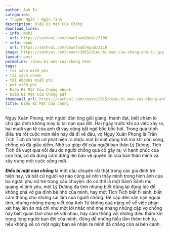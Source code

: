 ```yaml
---
author: Anh Tử
categories:
- Truyện Ngắn - Ngôn Tình
description: Điều Bí Mật Của Chồng
download_links:
- info: mobi
  url: https://sachvui.com/download/mobi/2109
- info: epub
  url: https://sachvui.com/download/epub/2110
image: https://sachvui.com/cover/2015/dieu-bi-mat-cua-chong-anh-tu.jpg
layout: post
permalink: /dieu-bi-mat-cua-chong.html
tags:
- tải sách miễn phí
- tải sách nhanh
- tải ebooks miễn phí
- pdf miễn phí
- Điều Bí Mật Của Chồng ebook
- Điều Bí Mật Của Chồng pdf
thumbnail_url: https://sachvui.com/cover/2015/dieu-bi-mat-cua-chong-anh-tu.jpg
title: Điều Bí Mật Của Chồng
---
```


 <div class="item-desc text-justify"> <p>Ngụy Xuân Phong, một người đàn ông giỏi giang, thành đạt, biết chăm lo cho gia đình không may bị tai nạn qua đời. Hai ngày trước khi sự việc xảy ra, hai mươi vạn tệ của anh đi vay cũng bất ngờ bốc bốc hơi. Trong quá trình điều tra rốt cuộc món tiền này đã đi về đâu, vợ Ngụy Xuân Phong là Trần Tích Tích đã tình cờ phát hiện ra được một bí mật động trời mà khi còn sống, chồng cô đã giấu diếm. Nhờ sự giúp đỡ của người bạn thân Lý Dương, Tích Tích đã vượt qua nỗi đau do người chồng quá cố gây ra; vì hạnh phúc của con trai, cô đã dũng cảm đứng lên bảo vệ quyền lợi của bản thân mình và xây dựng một cuộc sống mới.</p><p><strong><em>Điều bí mật của chồng</em></strong> là một câu chuyện rất thật trong các gia đình trẻ hiện nay, và bất cứ người vợ nào cũng sẽ nhìn thấy mình trong hình ảnh của ba người phụ nữ trẻ trong câu chuyện: đó có thể là một Sảnh Sảnh mù quáng vì tình yêu, một Lý Dương đa tình nhưng biết dừng lại đúng lúc để không phá vỡ gia đình bé nhỏ của mình, hay một Tích Tích biết hi sinh, biết cảm thông cho những sai lầm của người chồng. Đề cập đến vấn nạn ngoại tình, nhưng những trang viết của Anh Tử không quá nặng nề về việc phán xét hay lên án mà chỉ như một lời nhắc nhở nhẹ nhàng những cặp vợ chồng hãy biết quan tâm chia sẻ với nhau, hãy cảm thông với những điều thầm kín trong lòng người bạn đời của mình, đừng để những hiểu lầm thêm tích tụ, nếu không sẽ có một ngày bạn sẽ nhận ra mình đã chẳng còn ai bên cạnh.</p> </div>